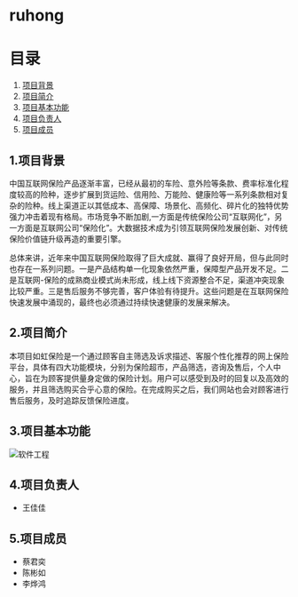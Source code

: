 # ruhong
# 目录
 1. [项目背景](#1)
 2. [项目简介](#2)
 3. [项目基本功能](#3)
 4. [项目负责人](#4)
 5. [项目成员](#5)

## <span id="1">1.项目背景</span>
   中国互联网保险产品逐渐丰富，已经从最初的车险、意外险等条款、费率标准化程度较高的险种，逐步扩展到货运险、信用险、万能险、健康险等一系列条款相对复杂的险种。线上渠道正以其低成本、高保障、场景化、高频化、碎片化的独特优势强力冲击着现有格局。市场竞争不断加剧,一方面是传统保险公司“互联网化”，另一方面是互联网公司“保险化”。大数据技术成为引领互联网保险发展创新、对传统保险价值链升级再造的重要引擎。
   
   总体来讲，近年来中国互联网保险取得了巨大成就、赢得了良好开局，但与此同时也存在一系列问题。一是产品结构单一化现象依然严重，保障型产品开发不足。二是互联网-保险的成熟商业模式尚未形成，线上线下资源整合不足，渠道冲突现象比较严重。三是售后服务不够完善，客户体验有待提升。这些问题是在互联网保险快速发展中涌现的，最终也必须通过持续快速健康的发展来解决。
   
## <span id="2">2.项目简介</span>
   本项目如虹保险是一个通过顾客自主筛选及诉求描述、客服个性化推荐的网上保险平台，具体有四大功能模块，分别为保险超市，产品筛选，咨询及售后，个人中心，旨在为顾客提供量身定做的保险计划。用户可以感受到及时的回复以及高效的服务，并且筛选购买合乎心意的保险。在完成购买之后，我们网站也会对顾客进行售后服务，及时追踪反馈保险进度。

## <span id="3">3.项目基本功能</span>
   ![软件工程](https://user-images.githubusercontent.com/95340039/144977668-c27bc8f7-2797-4c99-962c-7f4bf4ae6c3b.png)

## <span id="4">4.项目负责人</span>
* 王佳佳

## <span id="5">5.项目成员</span>
* 蔡君奕
* 陈彬如
* 李烨鸿
